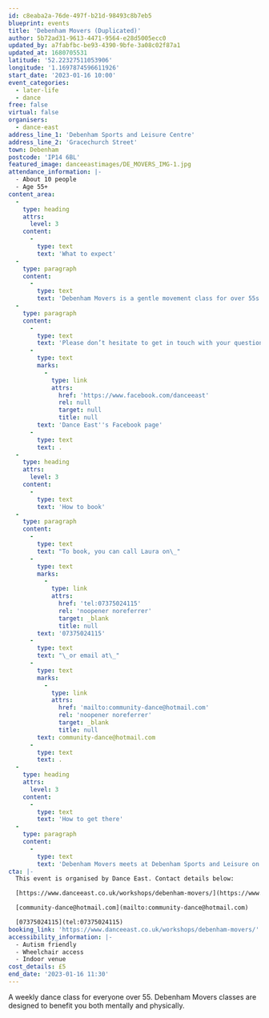 ```yaml
---
id: c8eaba2a-76de-497f-b21d-98493c8b7eb5
blueprint: events
title: 'Debenham Movers (Duplicated)'
author: 5b72ad31-9613-4471-9564-e28d5005ecc0
updated_by: a7fabfbc-be93-4390-9bfe-3a08c02f87a1
updated_at: 1680705531
latitude: '52.22327511053906'
longitude: '1.1697874596611926'
start_date: '2023-01-16 10:00'
event_categories:
  - later-life
  - dance
free: false
virtual: false
organisers:
  - dance-east
address_line_1: 'Debenham Sports and Leisure Centre'
address_line_2: 'Gracechurch Street'
town: Debenham
postcode: 'IP14 6BL'
featured_image: danceeastimages/DE_MOVERS_IMG-1.jpg
attendance_information: |-
  - About 10 people
  - Age 55+
content_area:
  -
    type: heading
    attrs:
      level: 3
    content:
      -
        type: text
        text: 'What to expect'
  -
    type: paragraph
    content:
      -
        type: text
        text: 'Debenham Movers is a gentle movement class for over 55s. Held every Tuesday, 10.00am – 11.00am at Debenham Community Centre. The session is led by experienced dance artists, where you will explore a range of taught and improvisational exercises to get your body moving, have a chance to socialise, and – most importantly – have fun! Tea and biscuits are also included! '
  -
    type: paragraph
    content:
      -
        type: text
        text: 'Please don’t hesitate to get in touch with your questions about DanceEast''s Movers classes via the '
      -
        type: text
        marks:
          -
            type: link
            attrs:
              href: 'https://www.facebook.com/danceeast'
              rel: null
              target: null
              title: null
        text: 'Dance East''s Facebook page'
      -
        type: text
        text: .
  -
    type: heading
    attrs:
      level: 3
    content:
      -
        type: text
        text: 'How to book'
  -
    type: paragraph
    content:
      -
        type: text
        text: "To book, you can call Laura on\_"
      -
        type: text
        marks:
          -
            type: link
            attrs:
              href: 'tel:07375024115'
              rel: 'noopener noreferrer'
              target: _blank
              title: null
        text: '07375024115'
      -
        type: text
        text: "\_or email at\_"
      -
        type: text
        marks:
          -
            type: link
            attrs:
              href: 'mailto:community-dance@hotmail.com'
              rel: 'noopener noreferrer'
              target: _blank
              title: null
        text: community-dance@hotmail.com
      -
        type: text
        text: .
  -
    type: heading
    attrs:
      level: 3
    content:
      -
        type: text
        text: 'How to get there'
  -
    type: paragraph
    content:
      -
        type: text
        text: 'Debenham Movers meets at Debenham Sports and Leisure on Gracechurch Street in Debenham, IP14 6BL. There is an entrance at the front of the building via the carpark, this entrance uses sliding doors for those that have accessibility needs. '
cta: |-
  This event is organised by Dance East. Contact details below:

  [https://www.danceeast.co.uk/workshops/debenham-movers/](https://www.danceeast.co.uk/workshops/debenham-movers/)

  [community-dance@hotmail.com](mailto:community-dance@hotmail.com)

  [07375024115](tel:07375024115)
booking_link: 'https://www.danceeast.co.uk/workshops/debenham-movers/'
accessibility_information: |-
  - Autism friendly
  - Wheelchair access
  - Indoor venue
cost_details: £5
end_date: '2023-01-16 11:30'
---
```

A weekly dance class for everyone over 55. Debenham Movers classes are designed to benefit you both mentally and physically.